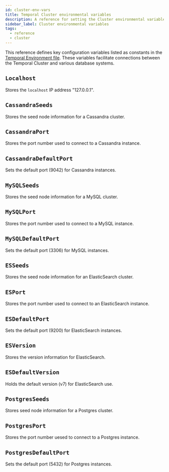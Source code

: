 ```yaml
---
id: cluster-env-vars
title: Temporal Cluster environmental variables
description: A reference for setting the Cluster environmental variables.
sidebar_label: Cluster environmental variables
tags:
  - reference
  - cluster
---
```


This reference defines key configuration variables listed as constants in the [Temporal Environment file](https://github.com/temporalio/temporal/blob/master/environment/env.go).
These variables facilitate connections between the Temporal Cluster and various database systems.

## `Localhost`

Stores the `localhost` IP address "127.0.0.1".

## `CassandraSeeds`

Stores the seed node information for a Cassandra cluster.

## `CassandraPort`

Stores the port number used to connect to a Cassandra instance.

## `CassandraDefaultPort`

Sets the default port (9042) for Cassandra instances.

## `MySQLSeeds`

Stores the seed node information for a MySQL cluster.

## `MySQLPort`

Stores the port number used to connect to a MySQL instance.

## `MySQLDefaultPort`

Sets the default port (3306) for MySQL instances.

## `ESSeeds`

Stores the seed node information for an ElasticSearch cluster.

## `ESPort`

Stores the port number used to connect to an ElasticSearch instance.

## `ESDefaultPort`

Sets the default port (9200) for ElasticSearch instances.

## `ESVersion`

Stores the version information for ElasticSearch.

## `ESDefaultVersion`

Holds the default version (v7) for ElasticSearch use.

## `PostgresSeeds`

Stores seed node information for a Postgres cluster.

## `PostgresPort`

Stores the port number uesed to connect to a Postgres instance.

## `PostgresDefaultPort`

Sets the default port (5432) for Postgres instances.
